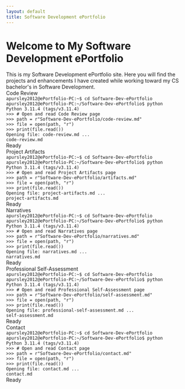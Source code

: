 ```yaml
---
layout: default
title: Software Development ePortfolio
---
```


# Welcome to My Software Development ePortfolio

<div class="intro-text">
This is my Software Development ePortfolio site. Here you will find the projects and enhancements I have created while working toward my CS bachelor's in Software Development.
</div>

<div class="terminal-window" onclick="openPage('code-review')">
  <div class="terminal-header">
    <span>Code Review</span>
    <div class="terminal-buttons">
      <div class="terminal-button minimize">
        <i class="fa-solid fa-window-minimize"></i>
      </div>
      <div class="terminal-button maximize">
        <i class="fa-regular fa-window-maximize"></i>
      </div>
      <div class="terminal-button close">
        <i class="fa-solid fa-x"></i>
      </div>
    </div>
  </div>
    <div class="terminal-content">
        <code>apursley2012@ePortfolio-PC:~$ cd Software-Dev-ePortfolio
apursley2012@ePortfolio-PC:~/Software-Dev-ePortfolio$ python
Python 3.11.4 (tags/v3.11.4)
>>> # Open and read Code Review page
>>> path = r"Software-Dev-ePortfolio/code-review.md"
>>> file = open(path, "r")
>>> print(file.read())
Opening file: code-review.md ...
<span class="clickable-link">code-review.md</span></code>
    </div>
    <div class="status-bar">Ready</div>
</div>

<div class="terminal-window" onclick="openPage('[enhancement-one](https://github.com/apursley2012/software-development-e-portfolio/blob/main/enhancement-one.md)')">
  <div class="terminal-header">
    <span>Project Artifacts</span>
    <div class="terminal-buttons">
      <div class="terminal-button minimize">
        <i class="fa-solid fa-window-minimize"></i>
      </div>
      <div class="terminal-button maximize">
        <i class="fa-regular fa-window-maximize"></i>
      </div>
      <div class="terminal-button close">
        <i class="fa-solid fa-x"></i>
      </div>
    </div>
  </div>
    <div class="terminal-content">
        <code>apursley2012@ePortfolio-PC:~$ cd Software-Dev-ePortfolio
apursley2012@ePortfolio-PC:~/Software-Dev-ePortfolio$ python
Python 3.11.4 (tags/v3.11.4)
>>> # Open and read Project Artifacts page
>>> path = r"Software-Dev-ePortfolio/artifacts.md"
>>> file = open(path, "r")
>>> print(file.read())
Opening file: project-artifacts.md ...
<span class="clickable-link">project-artifacts.md</span></code>
    </div>
    <div class="status-bar">Ready</div>
</div>

<div class="terminal-window" onclick="openPage('Narratives')">
  <div class="terminal-header">
    <span>Narratives</span>
    <div class="terminal-buttons">
      <div class="terminal-button minimize">
        <i class="fa-solid fa-window-minimize"></i>
      </div>
      <div class="terminal-button maximize">
        <i class="fa-regular fa-window-maximize"></i>
      </div>
      <div class="terminal-button close">
        <i class="fa-solid fa-x"></i>
      </div>
    </div>
  </div>
    <div class="terminal-content">
        <code>apursley2012@ePortfolio-PC:~$ cd Software-Dev-ePortfolio
apursley2012@ePortfolio-PC:~/Software-Dev-ePortfolio$ python
Python 3.11.4 (tags/v3.11.4)
>>> # Open and read Narratives page
>>> path = r"Software-Dev-ePortfolio/narratives.md"
>>> file = open(path, "r")
>>> print(file.read())
Opening file: narratives.md ...
<span class="clickable-link">narratives.md</span></code>
    </div>
    <div class="status-bar">Ready</div>
</div>

<div class="terminal-window" onclick="openPage('self-assessment')">
  <div class="terminal-header">
    <span>Professional Self-Assessment</span>
    <div class="terminal-buttons">
      <div class="terminal-button minimize">
        <i class="fa-solid fa-window-minimize"></i>
      </div>
      <div class="terminal-button maximize">
        <i class="fa-regular fa-window-maximize"></i>
      </div>
      <div class="terminal-button close">
        <i class="fa-solid fa-x"></i>
      </div>
    </div>
  </div>
    <div class="terminal-content">
        <code>apursley2012@ePortfolio-PC:~$ cd Software-Dev-ePortfolio
apursley2012@ePortfolio-PC:~/Software-Dev-ePortfolio$ python
Python 3.11.4 (tags/v3.11.4)
>>> # Open and read Professional Self-Assessment page
>>> path = r"Software-Dev-ePortfolio/self-assessment.md"
>>> file = open(path, "r")
>>> print(file.read())
Opening file: professional-self-assessment.md ...
<span class="clickable-link">self-assessment.md</span></code>
    </div>
    <div class="status-bar">Ready</div>
</div>

<div class="terminal-window" onclick="openPage('contact')">
  <div class="terminal-header">
    <span>Contact</span>
    <div class="terminal-buttons">
      <div class="terminal-button minimize">
        <i class="fa-solid fa-window-minimize"></i>
      </div>
      <div class="terminal-button maximize">
        <i class="fa-regular fa-window-maximize"></i>
      </div>
      <div class="terminal-button close">
        <i class="fa-solid fa-x"></i>
      </div>
    </div>
  </div>
    <div class="terminal-content">
        <code>apursley2012@ePortfolio-PC:~$ cd Software-Dev-ePortfolio
apursley2012@ePortfolio-PC:~/Software-Dev-ePortfolio$ python
Python 3.11.4 (tags/v3.11.4)
>>> # Open and read Contact page
>>> path = r"Software-Dev-ePortfolio/contact.md"
>>> file = open(path, "r")
>>> print(file.read())
Opening file: contact.md ...
<span class="clickable-link">contact.md</span></code>
    </div>
    <div class="status-bar">Ready</div>
</div>

<script>
function openPage(pageName) {
    window.location.href = pageName + '.html';
}
</script>
